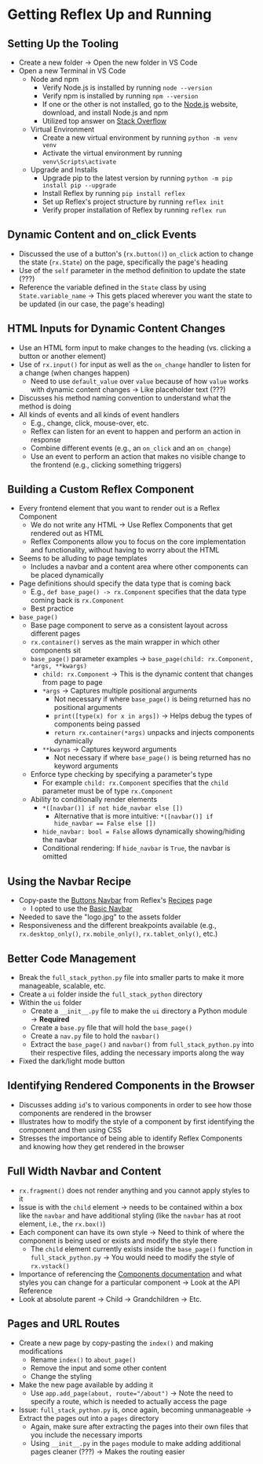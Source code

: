 # Getting Reflex Up and Running

## Setting Up the Tooling
- Create a new folder &rarr; Open the new folder in VS Code
- Open a new Terminal in VS Code
  - Node and npm
    - Verify Node.js is installed by running `node --version`
    - Verify npm is installed by running `npm --version`
    - If one or the other is not installed, go to the [Node.js](https://nodejs.org/en) website, download, and install Node.js and npm
    - Utilized top answer on [Stack Overflow](https://stackoverflow.com/questions/70383636/all-npm-commands-error-with-typeerror-class-extends-value-undefined-is-not-a-co)
  - Virtual Environment
    - Create a new virtual environment by running `python -m venv venv`
    - Activate the virtual environment by running `venv\Scripts\activate`
  - Upgrade and Installs
    - Upgrade pip to the latest version by running `python -m pip install pip --upgrade`
    - Install Reflex by running `pip install reflex`
    - Set up Reflex's project structure by running `reflex init`
    - Verify proper installation of Reflex by running `reflex run`

## Dynamic Content and on_click Events
- Discussed the use of a button's (`rx.button()`) `on_click` action to change the state (`rx.State`) on the page, specifically the page's heading
- Use of the `self` parameter in the method definition to update the state (???)
- Reference the variable defined in the `State` class by using `State.variable_name` &rarr; This gets placed wherever you want the state to be updated (in our case, the page's heading)

## HTML Inputs for Dynamic Content Changes
- Use an HTML form input to make changes to the heading (vs. clicking a button or another element)
- Use of `rx.input()` for input as well as the `on_change` handler to listen for a change (when changes happen)
  - Need to use `default_value` over `value` because of how `value` works with dynamic content changes &rarr; Like placeholder text (???)
- Discusses his method naming convention to understand what the method is doing
- All kinds of events and all kinds of event handlers
  - E.g., change, click, mouse-over, etc.
  - Reflex can listen for an event to happen and perform an action in response
  - Combine different events (e.g., an `on_click` and an `on_change`)
  - Use an event to perform an action that makes no visible change to the frontend (e.g., clicking something triggers)

## Building a Custom Reflex Component
- Every frontend element that you want to render out is a Reflex Component
  - We do not write any HTML &rarr; Use Reflex Components that get rendered out as HTML
  - Reflex Components allow you to focus on the core implementation and functionality, without having to worry about the HTML
- Seems to be alluding to page templates
  - Includes a navbar and a content area where other components can be placed dynamically
- Page definitions should specify the data type that is coming back
  - E.g., `def base_page() -> rx.Component` specifies that the data type coming back is `rx.Component`
  - Best practice
- `base_page()`
  - Base page component to serve as a consistent layout across different pages
  - `rx.container()` serves as the main wrapper in which other components sit
  - `base_page()` parameter examples &rarr; `base_page(child: rx.Component, *args, **kwargs)`
    - `child: rx.Component` &rarr; This is the dynamic content that changes from page to page
    - `*args` &rarr; Captures multiple positional arguments
      - Not necessary if where `base_page()` is being returned has no positional arguments
      - `print([type(x) for x in args])` &rarr; Helps debug the types of components being passed
      - `return rx.container(*args)` unpacks and injects components dynamically
    - `**kwargs` &rarr; Captures keyword arguments
      - Not necessary if where `base_page()` is being returned has no keyword arguments
  - Enforce type checking by specifying a parameter's type
    - For example `child: rx.Component` specifies that the `child` parameter must be of type `rx.Component`
  - Ability to conditionally render elements
    - `*([navbar()] if not hide_navbar else [])`
      - Alternative that is more intuitive: `*([navbar()] if hide_navbar == False else [])`
    - `hide_navbar: bool = False` allows dynamically showing/hiding the navbar
    - Conditional rendering: If `hide_navbar` is `True`, the navbar is omitted

## Using the Navbar Recipe
- Copy-paste the [Buttons Navbar](https://reflex.dev/docs/recipes/layout/navbar#buttons) from Reflex's [Recipes](https://reflex.dev/docs/recipes/) page
  - I opted to use the [Basic Navbar](https://reflex.dev/docs/recipes/layout/navbar#basic)
- Needed to save the "logo.jpg" to the assets folder
- Responsiveness and the different breakpoints available (e.g., `rx.desktop_only()`, `rx.mobile_only()`, `rx.tablet_only()`, etc.)

## Better Code Management
- Break the `full_stack_python.py` file into smaller parts to make it more manageable, scalable, etc.
- Create a `ui` folder inside the `full_stack_python` directory
- Within the `ui` folder
  - Create a `__init__.py` file to make the `ui` directory a Python module &rarr; **Required**
  - Create a `base.py` file that will hold the `base_page()`
  - Create a `nav.py` file to hold the `navbar()`
  - Extract the `base_page()` and `navbar()` from `full_stack_python.py` into their respective files, adding the necessary imports along the way
- Fixed the dark/light mode button

## Identifying Rendered Components in the Browser
- Discusses adding `id`'s to various components in order to see how those components are rendered in the browser
- Illustrates how to modify the style of a component by first identifying the component and then using CSS
- Stresses the importance of being able to identify Reflex Components and knowing how they get rendered in the browser

## Full Width Navbar and Content
- `rx.fragment()` does not render anything and you cannot apply styles to it
- Issue is with the `child` element &rarr; needs to be contained within a box like the `navbar` and have additional styling (like the `navbar` has at root element, i.e., the `rx.box()`)
- Each component can have its own style &rarr; Need to think of where the component is being used or exists and modify the style there
  - The `child` element currently exists inside the `base_page()` function in `full_stack_python.py` &rarr; You would need to modify the style of `rx.vstack()`
- Importance of referencing the [Components documentation](https://reflex.dev/docs/library/) and what styles you can change for a particular component &rarr; Look at the API Reference
- Look at absolute parent &rarr; Child &rarr; Grandchildren &rarr; Etc.

## Pages and URL Routes
- Create a new page by copy-pasting the `index()` and making modifications
  - Rename `index()` to `about_page()`
  - Remove the input and some other content
  - Change the styling
- Make the new page available by adding it
  - Use `app.add_page(about, route="/about")` &rarr; Note the need to specify a route, which is needed to actually access the page
- Issue: `full_stack_python.py` is, once again, becoming unmanageable &rarr; Extract the pages out into a `pages` directory
  - Again, make sure after extracting the pages into their own files that you include the necessary imports
  - Using `__init__.py` in the `pages` module to make adding additional pages cleaner (???) &rarr; Makes the routing easier